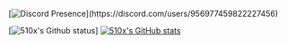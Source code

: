 [![Discord Presence](https://lanyard-profile-readme.vercel.app/api/956977459822227456?theme=light&bg=809ecf&animated=false&hideDiscrim=true&borderRadius=30px&idleMessage=Probably%20doing%20something%20else...)](https://discord.com/users/956977459822227456)


[![510x's Github status](https://github-readme-streak-stats.herokuapp.com/?user=DiscordBotHelper&theme=dark)]
[![510x's GitHub stats](https://github-readme-stats.vercel.app/api?username=DiscordBotHelper&bg_color=1e1e2e&text_color=cdd6f4&icon_color=cba6f7&title_color=94e2d5)](https://github.com/DiscordBotHelper/github-readme-stats)
